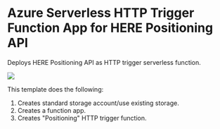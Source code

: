 # Azure Serverless HTTP Trigger Function App for HERE Positioning API

Deploys HERE Positioning API as HTTP trigger serverless function.

<a href="https://portal.azure.com/#create/Microsoft.Template/uri/https%3A%2F%2Fraw.githubusercontent.com%2Fnavinmistry%2Fhere-azure-serverless%2Fmaster%2FarmTemplates%2F106-hlsARMTemplateServerlessFunctionPositioning%2Fazuredeploy.json" target="_blank">
    <img src="http://azuredeploy.net/deploybutton.png"/>
</a>

This template does the following:
  1. Creates standard storage account/use existing storage.
  2. Creates a function app.
  3. Creates "Positioning" HTTP trigger function.

